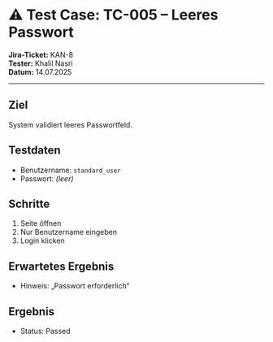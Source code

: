 # ⚠️ Test Case: TC-005 – Leeres Passwort

**Jira-Ticket:** KAN-8  
**Tester:** Khalil Nasri  
**Datum:** 14.07.2025

---

## Ziel
System validiert leeres Passwortfeld.

## Testdaten
- Benutzername: `standard_user`
- Passwort: *(leer)*

## Schritte
1. Seite öffnen
2. Nur Benutzername eingeben
3. Login klicken

## Erwartetes Ergebnis
- Hinweis: „Passwort erforderlich“

## Ergebnis
- Status: Passed
